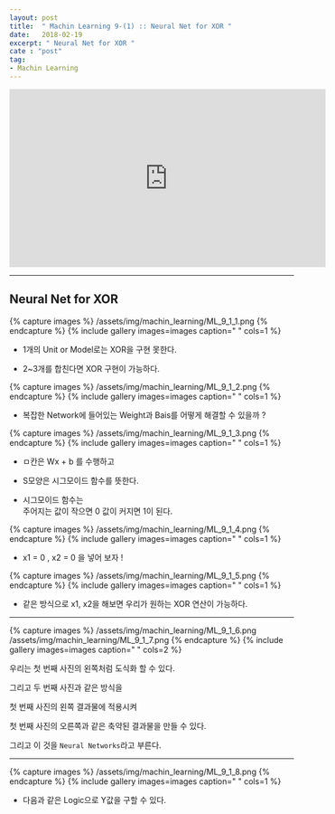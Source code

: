 ```yaml
---
layout: post
title:  " Machin Learning 9-(1) :: Neural Net for XOR "
date:   2018-02-19
excerpt: " Neural Net for XOR "
cate : "post"
tag:
- Machin Learning
---
```


<iframe width="560" height="315" src="https://www.youtube.com/embed/oFGHOsAYiz0" frameborder="0" allow="autoplay; encrypted-media" allowfullscreen></iframe>

---


## Neural Net for XOR

{% capture images %}
/assets/img/machin_learning/ML_9_1_1.png
{% endcapture %}
{% include gallery images=images caption=" " cols=1 %}

* 1개의 Unit or Model로는 XOR을 구현 못한다.

* 2~3개를 합친다면 XOR 구현이 가능하다.




{% capture images %}
/assets/img/machin_learning/ML_9_1_2.png
{% endcapture %}
{% include gallery images=images caption=" " cols=1 %}


* 복잡한 Network에 들어있는 Weight과 Bais를 어떻게 해결할 수 있을까 ?




{% capture images %}
/assets/img/machin_learning/ML_9_1_3.png
{% endcapture %}
{% include gallery images=images caption=" " cols=1 %}

* ㅁ칸은 Wx + b 를 수행하고

* S모양은 시그모이드 함수를 뜻한다.

* 시그모이드 함수는 <br> 주어지는 값이 작으면 0 값이 커지면 1이 된다.



{% capture images %}
/assets/img/machin_learning/ML_9_1_4.png
{% endcapture %}
{% include gallery images=images caption=" " cols=1 %}


* x1 = 0 , x2 = 0 을 넣어 보자 ! 

{% capture images %}
/assets/img/machin_learning/ML_9_1_5.png
{% endcapture %}
{% include gallery images=images caption=" " cols=1 %}

* 같은 방식으로 x1, x2을 해보면 우리가 원하는 XOR 연산이 가능하다.


---



{% capture images %}
/assets/img/machin_learning/ML_9_1_6.png
/assets/img/machin_learning/ML_9_1_7.png
{% endcapture %}
{% include gallery images=images caption=" " cols=2 %}

우리는 첫 번째 사진의 왼쪽처럼 도식화 할 수 있다.

그리고 두 번째 사진과 같은 방식을 

첫 번째 사진의 왼쪽 결과물에 적용시켜

첫 번째 사진의 오른쪽과 같은 축약된 결과물을 만들 수 있다.

그리고 이 것을 `Neural Networks`라고 부른다.


---


{% capture images %}
/assets/img/machin_learning/ML_9_1_8.png
{% endcapture %}
{% include gallery images=images caption=" " cols=1 %}

* 다음과 같은 Logic으로 Y값을 구할 수 있다.